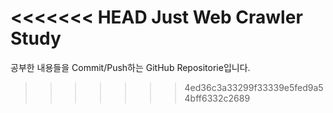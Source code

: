 <<<<<<< HEAD
Just Web Crawler Study
=======
공부한 내용들을 Commit/Push하는 GitHub Repositorie입니다.
>>>>>>> 4ed36c3a33299f33339e5fed9a54bff6332c2689
